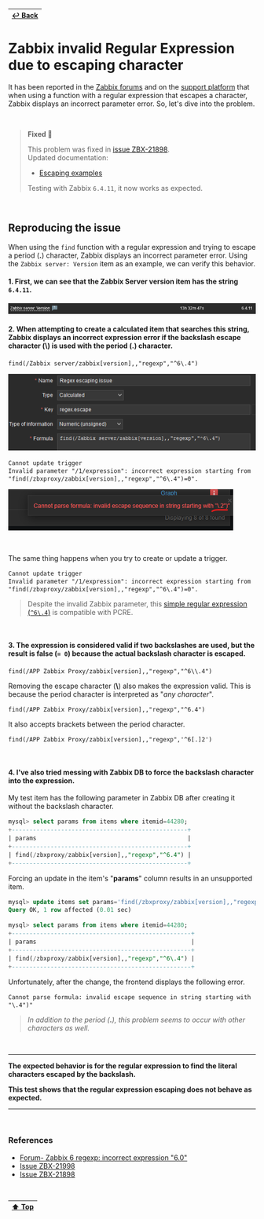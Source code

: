 | [↩️ Back](../) |
| --- |

# Zabbix invalid Regular Expression due to escaping character

It has been reported in the [Zabbix forums](https://www.zabbix.com/forum/zabbix-help/455002-zabbix-6-regexp-incorrect-expression-6-0) and on the [support platform](https://support.zabbix.com/browse/ZBX-21998) that when using a function with a regular expression that escapes a character, Zabbix displays an incorrect parameter error.
So, let's dive into the problem.

<BR>

> **Fixed 🎉**
> 
> This problem was fixed in [issue ZBX-21898](https://support.zabbix.com/browse/ZBX-21898). \
> Updated documentation:
> - [Escaping examples](https://www.zabbix.com/documentation/current/en/manual/appendix/escaping)
>
> Testing with Zabbix `6.4.11`, it now works as expected.

<BR>

## Reproducing the issue

When using the `find` function with a regular expression and trying to escape a period (**.**) character, Zabbix displays an incorrect parameter error. Using the `Zabbix server: Version` item as an example, we can verify this behavior.

#### 1. First, we can see that the Zabbix Server version item has the string `6.4.11`.
![Zabbix Server Version string](./image/zabbix_server_version.png)

#### 2. When attempting to create a calculated item that searches this string, Zabbix displays an incorrect expression error if the backslash escape character (**\\**) is used with the period (**.**) character.
```
find(/Zabbix server/zabbix[version],,"regexp","^6\.4")
```
![Calculated Item Expression](./image/calc_item_expres.png)

```
Cannot update trigger
Invalid parameter "/1/expression": incorrect expression starting from "find(/zbxproxy/zabbix[version],,"regexp","^6\.4")=0".
```
![Invalid item escaping](./image/invalid_escape.png)

<BR>

The same thing happens when you try to create or update a trigger.
```
Cannot update trigger
Invalid parameter "/1/expression": incorrect expression starting from "find(/zbxproxy/zabbix[version],,"regexp","^6\.4")=0".
```

> Despite the invalid Zabbix parameter, this [simple regular expression (`^6\.4`)](https://regex101.com/r/toKR96/1) is compatible with PCRE.

<BR>

#### 3. The expression is considered valid if two backslashes are used, but the result is false (`= 0`) because the actual backslash character is escaped.
```
find(/APP Zabbix Proxy/zabbix[version],,"regexp","^6\\.4")
```

Removing the escape character (**\\**) also makes the expression valid. This is because the period character is interpreted as "_any character_".
```
find(/APP Zabbix Proxy/zabbix[version],,"regexp","^6.4")
```

It also accepts brackets between the period character.
```
find(/APP Zabbix Proxy/zabbix[version],,"regexp",'^6[.]2')
```

<BR>

#### 4. I've also tried messing with Zabbix DB to force the backslash character into the expression.

My test item has the following parameter in Zabbix DB after creating it without the backslash character.
```sql
mysql> select params from items where itemid=44280;
+--------------------------------------------------+
| params                                           |
+--------------------------------------------------+
| find(/zbxproxy/zabbix[version],,"regexp","^6.4") |
+--------------------------------------------------+
```

Forcing an update in the item's "**params**" column results in an unsupported item.
```sql
mysql> update items set params='find(/zbxproxy/zabbix[version],,"regexp","^6\\.4")' where itemid=44280;
Query OK, 1 row affected (0.01 sec)
```
```sql
mysql> select params from items where itemid=44280;
+---------------------------------------------------+
| params                                            |
+---------------------------------------------------+
| find(/zbxproxy/zabbix[version],,"regexp","^6\.4") |
+---------------------------------------------------+
```

Unfortunately, after the change, the frontend displays the following error.
```
Cannot parse formula: invalid escape sequence in string starting with "\.4")"
```

> _In addition to the period (**.**), this problem seems to occur with other characters as well._

<BR>

---

**The expected behavior is for the regular expression to find the literal characters escaped by the backslash.**

**This test shows that the regular expression escaping does not behave as expected.**

---

<BR>

### References

- [Forum- Zabbix 6 regexp: incorrect expression "6\.0"](https://www.zabbix.com/forum/zabbix-help/455002-zabbix-6-regexp-incorrect-expression-6-0)
- [Issue ZBX-21998](https://support.zabbix.com/browse/ZBX-21998)
- [Issue ZBX-21898](https://support.zabbix.com/browse/ZBX-21898)

<BR>

| [⬆️ Top](#zabbix-invalid-regular-expression-due-to-escaping-character) |
| --- |
